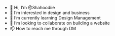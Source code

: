 - 👋 Hi, I’m @Shahoodiie
- 👀 I’m interested in design and business
- 🌱 I’m currently learning Design Management
- 💞️ I’m looking to collaborate on building a website
- 📫 How to reach me through DM

<!---
Shahoodiie/Shahoodiie is a ✨ special ✨ repository because its `README.md` (this file) appears on your GitHub profile.
You can click the Preview link to take a look at your changes.
--->
